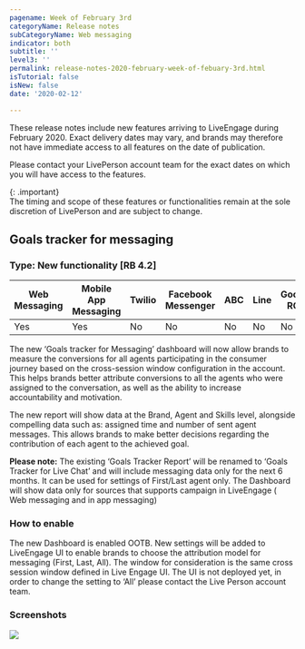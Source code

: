 ```yaml
---
pagename: Week of February 3rd
categoryName: Release notes
subCategoryName: Web messaging
indicator: both
subtitle: ''
level3: ''
permalink: release-notes-2020-february-week-of-febuary-3rd.html
isTutorial: false
isNew: false
date: '2020-02-12'

---
```


These release notes include new features arriving to LiveEngage during February 2020. Exact delivery dates may vary, and brands may therefore not have immediate access to all features on the date of publication.

Please contact your LivePerson account team for the exact dates on which you will have access to the features.

{: .important}  
The timing and scope of these features or functionalities remain at the sole discretion of LivePerson and are subject to change.

## Goals tracker for messaging  

### Type: New functionality [RB 4.2]

<div class="tablecontainer">
<table class="releasenotes">
<thead>
<tr class="categoryrow">
<th>Web Messaging</th>
<th>Mobile App Messaging</th>
<th>Twilio</th>
<th>Facebook Messenger</th>
<th>ABC</th>
<th>Line</th>
<th>Google RCS</th>
<th>Google My Business</th>
<th>WhatsApp Business</th>
<th>CM</th>
<th>WeChat</th>
<th>Chat</th>
</tr>
</thead>
<tbody>
<tr>
<td>Yes</td>
<td>Yes</td>
<td>No</td>
<td>No</td>
<td>No</td>
<td>No</td>
<td>No</td>
<td>Yes</td>
<td>No</td>
<td>No</td>
<td>No</td>
<td>No</td>
</tr>
</tbody>
</table>
</div>

The new ‘Goals tracker for Messaging’ dashboard will now allow brands to measure the conversions for all agents participating in the consumer journey based on the cross-session window configuration in the account. This helps brands better attribute conversions to all the agents who were assigned to the conversation, as well as the ability to increase accountability and motivation. 

The new report will show data at the Brand, Agent and Skills level, alongside compelling data such as: assigned time and number of sent agent messages. This allows brands to make better decisions regarding the contribution of each agent to the achieved goal.

**Please note:** 
The existing ‘Goals Tracker Report’ will be renamed to ‘Goals Tracker for Live Chat’ and will include messaging data only for the next 6 months. It can be used for settings of First/Last agent only.
The Dashboard will show data only for sources that supports campaign in LiveEngage ( Web messaging and in app messaging)

### How to enable
The new Dashboard is enabled OOTB.
New settings will be added to LiveEngage UI to enable brands to choose the attribution model for messaging (First, Last, All). The window for consideration is the same cross session window defined in Live Engage UI.
The UI is not deployed yet, in order to change the setting to ‘All’  please contact the Live Person account team.

### Screenshots
![](img/new_goal_tracker_messaging_1)
